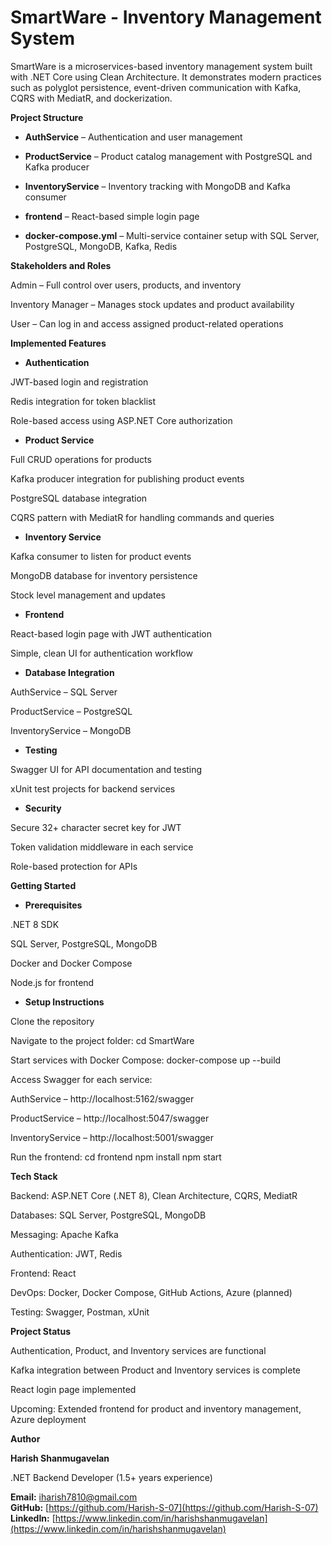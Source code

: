 # SmartWare - Inventory Management System

SmartWare is a microservices-based inventory management system built with .NET Core using Clean Architecture. It demonstrates modern practices such as polyglot persistence, event-driven communication with Kafka, CQRS with MediatR, and dockerization.

**Project Structure**

- **AuthService** – Authentication and user management

- **ProductService** – Product catalog management with PostgreSQL and Kafka producer

- **InventoryService** – Inventory tracking with MongoDB and Kafka consumer

- **frontend** – React-based simple login page

- **docker-compose.yml** – Multi-service container setup with SQL Server, PostgreSQL, MongoDB, Kafka, Redis

**Stakeholders and Roles**

Admin – Full control over users, products, and inventory

Inventory Manager – Manages stock updates and product availability

User – Can log in and access assigned product-related operations

**Implemented Features**

- **Authentication**

JWT-based login and registration

Redis integration for token blacklist

Role-based access using ASP.NET Core authorization

- **Product Service**

Full CRUD operations for products

Kafka producer integration for publishing product events

PostgreSQL database integration

CQRS pattern with MediatR for handling commands and queries

- **Inventory Service**

Kafka consumer to listen for product events

MongoDB database for inventory persistence

Stock level management and updates

- **Frontend**

React-based login page with JWT authentication

Simple, clean UI for authentication workflow

- **Database Integration**

AuthService – SQL Server

ProductService – PostgreSQL

InventoryService – MongoDB

- **Testing**

Swagger UI for API documentation and testing

xUnit test projects for backend services

- **Security**

Secure 32+ character secret key for JWT

Token validation middleware in each service

Role-based protection for APIs

**Getting Started**

- **Prerequisites**

.NET 8 SDK

SQL Server, PostgreSQL, MongoDB

Docker and Docker Compose

Node.js for frontend

- **Setup Instructions**

Clone the repository

Navigate to the project folder:
cd SmartWare

Start services with Docker Compose:
docker-compose up --build

Access Swagger for each service:

AuthService – http://localhost:5162/swagger

ProductService – http://localhost:5047/swagger

InventoryService – http://localhost:5001/swagger

Run the frontend:
cd frontend
npm install
npm start

**Tech Stack**

Backend: ASP.NET Core (.NET 8), Clean Architecture, CQRS, MediatR

Databases: SQL Server, PostgreSQL, MongoDB

Messaging: Apache Kafka

Authentication: JWT, Redis

Frontend: React

DevOps: Docker, Docker Compose, GitHub Actions, Azure (planned)

Testing: Swagger, Postman, xUnit

**Project Status**

Authentication, Product, and Inventory services are functional

Kafka integration between Product and Inventory services is complete

React login page implemented

Upcoming: Extended frontend for product and inventory management, Azure deployment

**Author**

**Harish Shanmugavelan**  

.NET Backend Developer (1.5+ years experience)  

**Email:** iharish7810@gmail.com  
**GitHub:** [https://github.com/Harish-S-07](https://github.com/Harish-S-07)  
**LinkedIn:** [https://www.linkedin.com/in/harishshanmugavelan](https://www.linkedin.com/in/harishshanmugavelan)